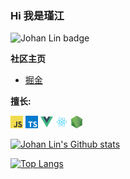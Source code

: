 ### Hi 我是瑾江

![Johan Lin badge](https://visitor-badge.glitch.me/badge?page_id=johan-ljl.visitor-badge&left_color=red&right_color=green) 

**社区主页**  

- [掘金](https://juejin.cn/user/3395724659925656/posts?sort=popular)

**擅长:**  

<code><img height="20" src="https://raw.githubusercontent.com/github/explore/80688e429a7d4ef2fca1e82350fe8e3517d3494d/topics/javascript/javascript.png"></code>
<code><img height="20" src="https://raw.githubusercontent.com/github/explore/80688e429a7d4ef2fca1e82350fe8e3517d3494d/topics/typescript/typescript.png"></code>
<code><img height="20" src="https://raw.githubusercontent.com/github/explore/80688e429a7d4ef2fca1e82350fe8e3517d3494d/topics/vue/vue.png"></code>
<code><img height="20" src="https://raw.githubusercontent.com/github/explore/80688e429a7d4ef2fca1e82350fe8e3517d3494d/topics/react/react.png"></code>
<code><img height="20" src="https://raw.githubusercontent.com/github/explore/80688e429a7d4ef2fca1e82350fe8e3517d3494d/topics/nodejs/nodejs.png"></code>



[![Johan Lin's Github stats](https://github-readme-stats.vercel.app/api?username=johan-ljl)](https://github.com/anuraghazra/github-readme-stats)

[![Top Langs](https://github-readme-stats.vercel.app/api/top-langs/?username=johan-ljl&layout=compact)](https://github.com/anuraghazra/github-readme-stats)

<!--
**johan-ljl/johan-ljl** is a ✨ _special_ ✨ repository because its `README.md` (this file) appears on your GitHub profile.
-->

<!--
- 🔭 I’m currently working on ...
- 🌱 I’m currently learning ...
- 👯 I’m looking to collaborate on ...
- 🤔 I’m looking for help with ...
- 💬 Ask me about ...
- 📫 How to reach me: ...
- 😄 Pronouns: ...
- ⚡ Fun fact: ...  
-->
